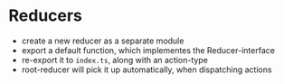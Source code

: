 # Reducers

* create a new reducer as a separate module
* export a default function, which implementes the Reducer-interface
* re-export it to `index.ts`, along with an action-type
* root-reducer will pick it up automatically, when dispatching actions

